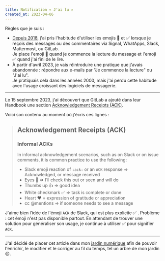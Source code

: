 ```yaml
---
title: Notification « J'ai lu »
created_at: 2023-04-06
---
```


Règles que je suis :

- [Depuis 2018](/fr/garden/007-comment-j-utilise-slack/), j'ai pris l'habitude d'utiliser les emojis 👀 et ✅ lorsque je reçois des messages ou des commentaires via Signal, WhatApps, Slack, Mattermost, ou GitLab.  
  Je place l'emoji 👀 quand je commence la lecture du message et l'emoji ✅ quand j'ai fini de le lire.
- À partir d'avril 2023, je vais réintroduire une pratique que j'avais abandonnée : répondre aux e-mails par "Je commence la lecture" ou "J'ai lu".  
  Je pratiquais cela dans les années 2000, mais j'ai perdu cette habitude avec l'usage croissant des logiciels de messagerie.

---

Le 15 septembre 2023, j'ai découvert que GitLab a ajouté dans leur Handbook une section [Acknowledgement Receipts (ACK)](https://handbook.gitlab.com/handbook/communication/#acknowledgement-receipts-ack).

Voici son contenu au moment où j'écris ces lignes :

> ## Acknowledgement Receipts (ACK)
>
> ### Informal ACKs
>
> In informal acknowledgement scenarios, such as on Slack or on issue comments, it is common practice to use the following:
>
> - Slack emoji reaction of `:ack:` or an `ACK` response => Acknowledged, or message received
> - Eyes 👀 => I’ll check this out or seen and will do
> - Thumbs up 👍 => good idea
> - White checkmark ✅ => task is complete or done
> - Heart ❤ ️= expression of gratitude or appreciation
> - cc @mentions => if someone needs to see a message

J'aime bien l'idée de l'émoji `ACK` de Slack, qui est plus explicite ✅ . Problème : cet émoji n'est pas disponible
partout. En attendant de trouver une solution pour généraliser son usage, je continue à utiliser ✅ pour signifier
`ACK`.

---

J'ai décidé de placer cet article dans mon [jardin numérique](https://joelhooks.com/digital-garden) afin de pouvoir l'enrichir, le modifier et le corriger au fil du temps, tel un arbre de mon jardin 😉.

